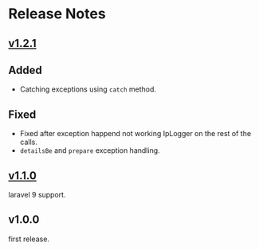 # Release Notes

## [v1.2.1](https://github.com/amirHossein5/laravel-ip-logger/compare/v1.1.0...v1.2.1)
## Added
- Catching exceptions using ```catch``` method.

## Fixed
- Fixed after exception happend not working IpLogger on the rest of the calls. 
- ```detailsBe``` and ```prepare``` exception handling.

## [v1.1.0](https://github.com/amirHossein5/laravel-ip-logger/compare/v1.0.0...v1.1.0)
laravel 9 support.

## v1.0.0
first release.
